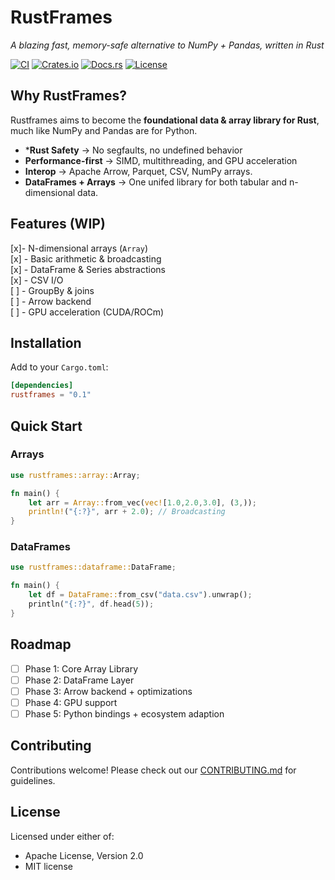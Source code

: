 # RustFrames

*A blazing fast, memory-safe alternative to NumPy + Pandas, written in Rust*

[![CI](https://github.com/ryan-tobin/rustframes/actions/workflows/ci.yml/badge.svg)](https://github.com/ryan-tobin/rustframes/actions/workflows/ci.yml)
[![Crates.io](https://img.shields.io/crates/v/rustframes.svg)](https://crates.io/crates/rustframes)
[![Docs.rs](https://docs.rs/rustframes/badge.svg)](https://docs.rs/rustframes)
[![License](https://img.shields.io/badge/license-MIT%2FApache--2.0-blue.svg)](LICENSE)

## Why RustFrames?
Rustframes aims to become the **foundational data & array library for Rust**, much like NumPy and Pandas are for Python.

- ***Rust Safety** -> No segfaults, no undefined behavior
- **Performance-first** -> SIMD, multithreading, and GPU acceleration
- **Interop** -> Apache Arrow, Parquet, CSV, NumPy arrays.
- **DataFrames + Arrays** -> One unifed library for both tabular and n-dimensional data.

## Features (WIP)
[x]- N-dimensional arrays (`Array`)<br>
[x] - Basic arithmetic & broadcasting <br>
[x] - DataFrame & Series abstractions <br>
[x] - CSV I/O <br>
[ ] - GroupBy & joins<br>
[ ] - Arrow backend<br>
[ ] - GPU acceleration (CUDA/ROCm)<br>

## Installation
Add to your `Cargo.toml`:
```toml
[dependencies]
rustframes = "0.1"
```

## Quick Start
### Arrays
```rust
use rustframes::array::Array;

fn main() {
    let arr = Array::from_vec(vec![1.0,2.0,3.0], (3,));
    println!("{:?}", arr + 2.0); // Broadcasting
}
```

### DataFrames
```rust
use rustframes::dataframe::DataFrame;

fn main() {
    let df = DataFrame::from_csv("data.csv").unwrap();
    println("{:?}", df.head(5));
}
```

## Roadmap
* [ ] Phase 1: Core Array Library
* [ ] Phase 2: DataFrame Layer
* [ ] Phase 3: Arrow backend + optimizations
* [ ] Phase 4: GPU support
* [ ] Phase 5: Python bindings + ecosystem adaption

## Contributing
Contributions welcome! Please check out our [CONTRIBUTING.md](CONTRIBUTING.md) for guidelines.

## License
Licensed under either of:
* Apache License, Version 2.0
* MIT license

